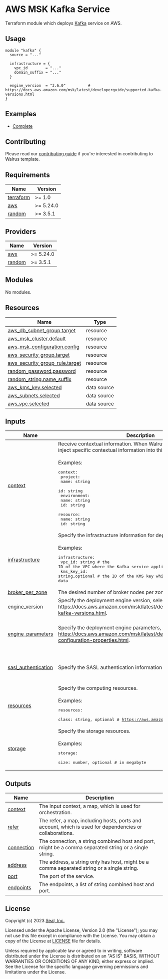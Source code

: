# AWS MSK Kafka Service

Terraform module which deploys [Kafka](https://aws.amazon.com/msk) service on AWS.

## Usage

```hcl
module "kafka" {
  source = "..."

  infrastructure = {
    vpc_id        = "..."
    domain_suffix = "..."
  }

  engine_version  = "3.6.0"          # https://docs.aws.amazon.com/msk/latest/developerguide/supported-kafka-versions.html
}
```

## Examples

- [Complete](./examples/complete)

## Contributing

Please read our [contributing guide](./docs/CONTRIBUTING.md) if you're interested in contributing to Walrus template.

<!-- BEGIN_TF_DOCS -->
## Requirements

| Name | Version |
|------|---------|
| <a name="requirement_terraform"></a> [terraform](#requirement\_terraform) | >= 1.0 |
| <a name="requirement_aws"></a> [aws](#requirement\_aws) | >= 5.24.0 |
| <a name="requirement_random"></a> [random](#requirement\_random) | >= 3.5.1 |

## Providers

| Name | Version |
|------|---------|
| <a name="provider_aws"></a> [aws](#provider\_aws) | >= 5.24.0 |
| <a name="provider_random"></a> [random](#provider\_random) | >= 3.5.1 |

## Modules

No modules.

## Resources

| Name | Type |
|------|------|
| [aws_db_subnet_group.target](https://registry.terraform.io/providers/hashicorp/aws/latest/docs/resources/db_subnet_group) | resource |
| [aws_msk_cluster.default](https://registry.terraform.io/providers/hashicorp/aws/latest/docs/resources/msk_cluster) | resource |
| [aws_msk_configuration.config](https://registry.terraform.io/providers/hashicorp/aws/latest/docs/resources/msk_configuration) | resource |
| [aws_security_group.target](https://registry.terraform.io/providers/hashicorp/aws/latest/docs/resources/security_group) | resource |
| [aws_security_group_rule.target](https://registry.terraform.io/providers/hashicorp/aws/latest/docs/resources/security_group_rule) | resource |
| [random_password.password](https://registry.terraform.io/providers/hashicorp/random/latest/docs/resources/password) | resource |
| [random_string.name_suffix](https://registry.terraform.io/providers/hashicorp/random/latest/docs/resources/string) | resource |
| [aws_kms_key.selected](https://registry.terraform.io/providers/hashicorp/aws/latest/docs/data-sources/kms_key) | data source |
| [aws_subnets.selected](https://registry.terraform.io/providers/hashicorp/aws/latest/docs/data-sources/subnets) | data source |
| [aws_vpc.selected](https://registry.terraform.io/providers/hashicorp/aws/latest/docs/data-sources/vpc) | data source |

## Inputs

| Name | Description | Type | Default | Required |
|------|-------------|------|---------|:--------:|
| <a name="input_context"></a> [context](#input\_context) | Receive contextual information. When Walrus deploys, Walrus will inject specific contextual information into this field.<br><br>Examples:<pre>context:<br>  project:<br>    name: string<br>    id: string<br>  environment:<br>    name: string<br>    id: string<br>  resource:<br>    name: string<br>    id: string</pre> | `map(any)` | `{}` | no |
| <a name="input_infrastructure"></a> [infrastructure](#input\_infrastructure) | Specify the infrastructure information for deploying.<br><br>Examples:<pre>infrastructure:<br>  vpc_id: string                  # the ID of the VPC where the Kafka service applies<br>  kms_key_id: string,optional     # the ID of the KMS key which to encrypt the Kafka data</pre> | <pre>object({<br>    vpc_id     = string<br>    kms_key_id = optional(string)<br>  })</pre> | n/a | yes |
| <a name="input_broker_per_zone"></a> [broker\_per\_zone](#input\_broker\_per\_zone) | The desired number of broker nodes per zone in the kafka cluster. | `number` | `1` | no |
| <a name="input_engine_version"></a> [engine\_version](#input\_engine\_version) | Specify the deployment engine version, select from https://docs.aws.amazon.com/msk/latest/developerguide/supported-kafka-versions.html. | `string` | `"3.6.0"` | no |
| <a name="input_engine_parameters"></a> [engine\_parameters](#input\_engine\_parameters) | Specify the deployment engine parameters, select for https://docs.aws.amazon.com/msk/latest/developerguide/msk-configuration-properties.html. | <pre>list(object({<br>    name  = string<br>    value = string<br>  }))</pre> | `[]` | no |
| <a name="input_sasl_authentication"></a> [sasl\_authentication](#input\_sasl\_authentication) | Specify the SASL authentication information for the Kafka service. | <pre>object({<br>    scram = optional(bool, false)<br>    iam   = optional(bool, false)<br>  })</pre> | <pre>{<br>  "iam": false,<br>  "scram": false<br>}</pre> | no |
| <a name="input_resources"></a> [resources](#input\_resources) | Specify the computing resources.<br><br>Examples:<pre>resources:<br>  class: string, optional         # https://aws.amazon.com/msk/pricing/</pre> | <pre>object({<br>    class = optional(string, "kafka.t3.small")<br>  })</pre> | <pre>{<br>  "class": "kafka.t3.small"<br>}</pre> | no |
| <a name="input_storage"></a> [storage](#input\_storage) | Specify the storage resources.<br><br>Examples:<pre>storage:<br>  size: number, optional         # in megabyte</pre> | <pre>object({<br>    size = optional(number, 20 * 1024)<br>  })</pre> | <pre>{<br>  "size": 20480<br>}</pre> | no |

## Outputs

| Name | Description |
|------|-------------|
| <a name="output_context"></a> [context](#output\_context) | The input context, a map, which is used for orchestration. |
| <a name="output_refer"></a> [refer](#output\_refer) | The refer, a map, including hosts, ports and account, which is used for dependencies or collaborations. |
| <a name="output_connection"></a> [connection](#output\_connection) | The connection, a string combined host and port, might be a comma separated string or a single string. |
| <a name="output_address"></a> [address](#output\_address) | The address, a string only has host, might be a comma separated string or a single string. |
| <a name="output_port"></a> [port](#output\_port) | The port of the service. |
| <a name="output_endpoints"></a> [endpoints](#output\_endpoints) | The endpoints, a list of string combined host and port. |
<!-- END_TF_DOCS -->

## License

Copyright (c) 2023 [Seal, Inc.](https://seal.io)

Licensed under the Apache License, Version 2.0 (the "License");
you may not use this file except in compliance with the License.
You may obtain a copy of the License at [LICENSE](./LICENSE) file for details.

Unless required by applicable law or agreed to in writing, software
distributed under the License is distributed on an "AS IS" BASIS,
WITHOUT WARRANTIES OR CONDITIONS OF ANY KIND, either express or implied.
See the License for the specific language governing permissions and
limitations under the License.
